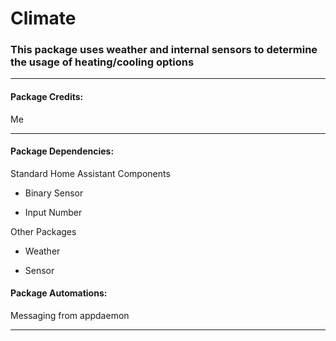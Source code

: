 # Climate

### This package uses weather and internal sensors to determine the usage of heating/cooling options 

<hr --- </hr> 

<h4 align="left">Package Credits:</h4>

Me

<hr --- </hr>

<h4 align="left">Package Dependencies:</h4>

Standard Home Assistant Components

* Binary Sensor

* Input Number

Other Packages

* Weather

* Sensor

<h4 align="left">Package Automations:</h4>

Messaging from appdaemon

<hr --- </hr>